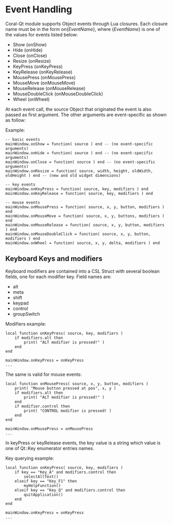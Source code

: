 Event Handling
====================================

Coral-Qt module supports Object events through Lua closures. Each closure name must be in the form on{_EventName_}, where {_EventName_} is one of the values for events listed below:

- Show (onShow)
- Hide (onHide)
- Close (onClose)
- Resize (onResize)
- KeyPress (onKeyPress)
- KeyRelease (onKeyRelease)
- MousePress (onMousePress)
- MouseMove (onMouseMove)
- MouseRelease (onMouseRelease)
- MouseDoubleClick (onMouseDoubleClick)
- Wheel (onWheel)

At each event call, the source Object that originated the event is also passed as first argument. The other arguments are event-specific as shown as follow:

Example:

	-- basic events
	mainWindow.onShow = function( source ) end -- (no event-specific arguments)
	mainWindow.onHide = function( source ) end -- (no event-specific arguments)
	mainWindow.onClose = function( source ) end -- (no event-specific arguments)
	mainWindow.onResize = function( source, width, height, oldWidth, oldHeight ) end -- (new and old widget dimensions)

	-- key events
	mainWindow.onKeyPress = function( source, key, modifiers ) end
	mainWindow.onKeyRelease = function( source, key, modifiers ) end

	-- mouse events
	mainWindow.onMousePress = function( source, x, y, button, modifiers ) end
	mainWindow.onMouseMove = function( source, x, y, buttons, modifiers ) end
	mainWindow.onMouseRelease = function( source, x, y, button, modifiers ) end
	mainWindow.onMouseDoubleClick = function( source, x, y, button, modifiers ) end
	mainWindow.onWheel = function( source, x, y, delta, modifiers ) end


Keyboard Keys and modifiers
-------------------------------

Keyboard modifiers are contained into a CSL Struct with several boolean fields, one for each modifier key.
Field names are:

- alt
- meta
- shift
- keypad
- control
- groupSwitch

Modifiers example:

	local function onKeyPress( source, key, modifiers )
		if modifiers.alt then
			print( "ALT modifier is pressed!" )
		end
	end

	mainWindow.onKeyPress = onKeyPress
	...

The same is valid for mouse events:

	local function onMousePress( source, x, y, button, modifiers )
		print( "Mouse button pressed at pos", x, y )
		if modifiers.alt then
			print( "ALT modifier is pressed!" )
		end
		if modifier.control then
			print( "CONTROL modifier is pressed! )
		end
	end

	mainWindow.onMousePress = onMousePress
	...

In keyPress or keyRelease events, the key value is a string which value is one of Qt::Key enumerator entries names.

Key querying example:

	local function onKeyPress( source, key, modifiers )
		if key == "Key_A" and modifiers.control then
			selectAllText()
		elseif key == "Key_F1" then
			myHelpFunction()
		elseif key == "Key_Q" and modifiers.control then
			quitApplication()
		end
	end

	mainWindow.onKeyPress = onKeyPress
	...

